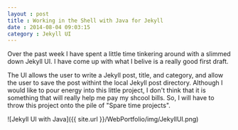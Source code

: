 ```yaml
---
layout : post
title : Working in the Shell with Java for Jekyll
date : 2014-08-04 09:03:15
category : Jekyll UI
---
```


Over the past week I have spent a little time tinkering around with a slimmed down Jekyll UI. I have come up with what I belive is a really good first draft. 

The UI allows the user to write a Jekyll post, title, and category, and allow the user to save the post withint the local Jekyll post directory. Although I would like to pour energy into this little project, I don't think that it is something that will really help me pay my shcool bills. So, I will have to throw this project onto the pile of "Spare time projects". 

![Jekyll UI with Java]({{ site.url }}/WebPortfolio/img/JekyllUI.png)
